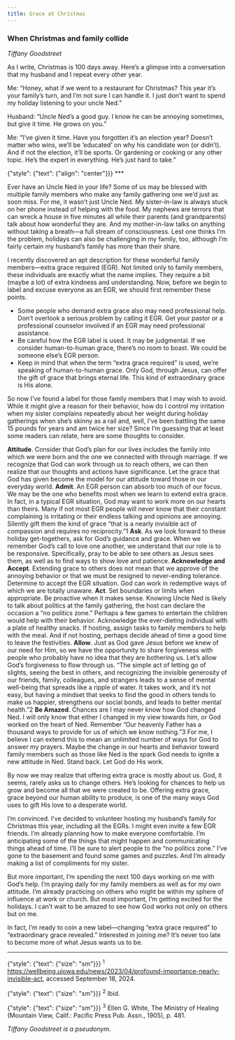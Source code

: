 ```yaml
---
title: Grace at Christmas
---
```


### When Christmas and family collide

_Tiffany Goodstreet_

As I write, Christmas is 100 days away. Here’s a glimpse into a conversation that my husband and I repeat every other year.

Me: “Honey, what if we went to a restaurant for Christmas? This year it’s your family’s turn, and I’m not sure I can handle it. I just don’t want to spend my holiday listening to your uncle Ned.”

Husband: “Uncle Ned’s a good guy. I know he can be annoying sometimes, but give it time. He grows on you.”

Me: “I’ve given it time. Have you forgotten it’s an election year? Doesn’t matter who wins, we’ll be ‘educated’ on why his candidate won (or didn’t). And if not the election, it’ll be sports. Or gardening or cooking or any other topic. He’s the expert in everything. He’s just hard to take.”

{"style": {"text": {"align": "center"}}}
\***

Ever have an Uncle Ned in your life? Some of us may be blessed with multiple family members who make any family gathering one we’d just as soon miss. For me, it wasn’t just Uncle Ned. My sister-in-law is always stuck on her phone instead of helping with the food. My nephews are terrors that can wreck a house in five minutes all while their parents (and grandparents) talk about how wonderful they are. And my mother-in-law talks on anything without taking a breath—a full stream of consciousness. Lest one thinks I’m the problem, holidays can also be challenging in my family, too, although I’m fairly certain my husband’s family has more than their share.

I recently discovered an apt description for these wonderful family members—extra grace required (EGR). Not limited only to family members, these individuals are exactly what the name implies. They require a bit (maybe a lot) of extra kindness and understanding. Now, before we begin to label and excuse everyone as an EGR, we should first remember these points.

- Some people who demand extra grace also may need professional help. Don’t overlook a serious problem by calling it EGR. Get your pastor or a professional counselor involved if an EGR may need professional assistance.
- Be careful how the EGR label is used. It may be judgmental. If we consider human-to-human grace, there’s no room to boast. We could be someone else’s EGR person.
- Keep in mind that when the term “extra grace required” is used, we’re speaking of human-to-human grace. Only God, through Jesus, can offer the gift of grace that brings eternal life. This kind of extraordinary grace is His alone.

So now I’ve found a label for those family members that I may wish to avoid. While it might give a reason for their behavior, how do I control my irritation when my sister complains repeatedly about her weight during holiday gatherings when she’s skinny as a rail and, well, I’ve been battling the same 15 pounds for years and am twice her size? Since I’m guessing that at least some readers can relate, here are some thoughts to consider.

**Attitude**. Consider that God’s plan for our lives includes the family into which we were born and the one we connected with through marriage. If we recognize that God can work through us to reach others, we can then realize that our thoughts and actions have significance. Let the grace that God has given become the model for our attitude toward those in our everyday world.
**Admit**. An EGR person can absorb too much of our focus. We may be the one who benefits most when we learn to extend extra grace. In fact, in a typical EGR situation, God may want to work more on our hearts than theirs. Many if not most EGR people will never know that their constant complaining is irritating or their endless talking and opinions are annoying. Silently gift them the kind of grace “that is a nearly invisible act of compassion and requires no reciprocity.”1
**Ask**. As we look forward to these holiday get-togethers, ask for God’s guidance and grace. When we remember God’s call to love one another, we understand that our role is to be responsive. Specifically, pray to be able to see others as Jesus sees them, as well as to find ways to show love and patience.
**Acknowledge and Accept**. Extending grace to others does not mean that we approve of the annoying behavior or that we must be resigned to never-ending tolerance. Determine to accept the EGR situation. God can work in redemptive ways of which we are totally unaware.
**Act**. Set boundaries or limits when appropriate. Be proactive when it makes sense. Knowing Uncle Ned is likely to talk about politics at the family gathering, the host can declare the occasion a “no politics zone.” Perhaps a few games to entertain the children would help with their behavior. Acknowledge the ever-dieting individual with a plate of healthy snacks. If hosting, assign tasks to family members to help with the meal. And if not hosting, perhaps decide ahead of time a good time to leave the festivities.
**Allow**. Just as God gave Jesus before we knew of our need for Him, so we have the opportunity to share forgiveness with people who probably have no idea that they are bothering us. Let’s allow God’s forgiveness to flow through us. “The simple act of letting go of slights, seeing the best in others, and recognizing the invisible generosity of our friends, family, colleagues, and strangers leads to a sense of mental well-being that spreads like a ripple of water. It takes work, and it’s not easy, but having a mindset that seeks to find the good in others tends to make us happier, strengthens our social bonds, and leads to better mental health.”2
**Be Amazed**. Chances are I may never know how God changed Ned. I will only know that either I changed in my view towards him, or God worked on the heart of Ned. Remember ”Our heavenly Father has a thousand ways to provide for us of which we know nothing.”3 For me, I believe I can extend this to mean an unlimited number of ways for God to answer my prayers. Maybe the change in our hearts and behavior toward family members such as those like Ned is the spark God needs to ignite a new attitude in Ned. Stand back. Let God do His work.

By now we may realize that offering extra grace is mostly about us. God, it seems, rarely asks us to change others. He’s looking for chances to help us grow and become all that we were created to be. Offering extra grace, grace beyond our human ability to produce, is one of the many ways God uses to gift His love to a desperate world.

I’m convinced. I’ve decided to volunteer hosting my husband’s family for Christmas this year, including all the EGRs. I might even invite a few EGR friends. I’m already planning how to make everyone comfortable. I’m anticipating some of the things that might happen and communicating things ahead of time. I’ll be sure to alert people to the “no politics zone.” I’ve gone to the basement and found some games and puzzles. And I’m already making a list of compliments for my sister.

But more important, I’m spending the next 100 days working on me with God’s help. I’m praying daily for my family members as well as for my own attitude. I’m already practicing on others who might be within my sphere of influence at work or church. But most important, I’m getting excited for the holidays. I can’t wait to be amazed to see how God works not only on others but on me.

In fact, I’m ready to coin a new label—changing “extra grace required” to “extraordinary grace revealed.” Interested in joining me? It’s never too late to become more of what Jesus wants us to be. 

---

{"style": {"text": {"size": "sm"}}}
<sup>1</sup> https://wellbeing.uiowa.edu/news/2023/04/profound-importance-nearly-invisible-act, accessed September 18, 2024.

{"style": {"text": {"size": "sm"}}}
<sup>2</sup> Ibid.

{"style": {"text": {"size": "sm"}}}
<sup>3</sup> Ellen G. White, The Ministry of Healing (Mountain View, Calif.: Pacific Press Pub. Assn., 1905), p. 481.

_Tiffany Goodstreet is a pseudonym._